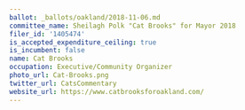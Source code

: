 ```yaml
---
ballot: _ballots/oakland/2018-11-06.md
committee_name: Sheilagh Polk "Cat Brooks" for Mayor 2018
filer_id: '1405474'
is_accepted_expenditure_ceiling: true
is_incumbent: false
name: Cat Brooks
occupation: Executive/Community Organizer
photo_url: Cat-Brooks.png
twitter_url: CatsCommentary
website_url: https://www.catbrooksforoakland.com/
---
```

